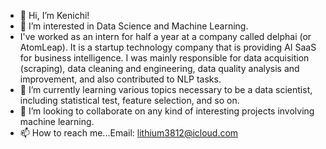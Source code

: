 - 👋 Hi, I’m Kenichi!
- 👀 I’m interested in Data Science and Machine Learning.
- I've worked as an intern for half a year at a company called delphai (or AtomLeap). It is a startup technology company that is providing AI SaaS for business intelligence. I was mainly responsible for data acquisition (scraping), data cleaning and engineering, data quality analysis and improvement, and also contributed to NLP tasks.
- 🌱 I’m currently learning various topics necessary to be a data scientist, including statistical test, feature selection, and so on.
- 💞️ I’m looking to collaborate on any kind of interesting projects involving machine learning.
- 📫 How to reach me...Email: lithium3812@icloud.com

<!---
lithium3812/lithium3812 is a ✨ special ✨ repository because its `README.md` (this file) appears on your GitHub profile.
You can click the Preview link to take a look at your changes.
--->
